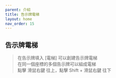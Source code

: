 ```yaml
---
parent: 介紹
title: 告示牌電梯
layout: home
nav_order: 15
---
```


## **告示牌電梯**
> 在告示牌填入 [電梯] 可以創建告示牌電梯  
> 在同一個座標的多個告示牌可以組成電梯  
> 點擊 滑鼠右鍵 往上，點擊 Shift + 滑鼠右鍵 往下
